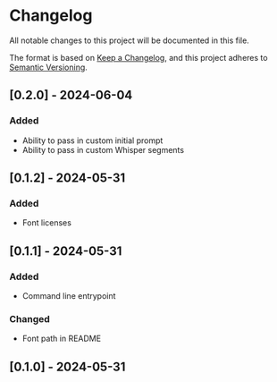 # Changelog

All notable changes to this project will be documented in this file.

The format is based on [Keep a Changelog](https://keepachangelog.com/en/1.1.0/),
and this project adheres to [Semantic Versioning](https://semver.org/spec/v2.0.0.html).

## [0.2.0] - 2024-06-04

### Added

- Ability to pass in custom initial prompt
- Ability to pass in custom Whisper segments

## [0.1.2] - 2024-05-31

### Added

- Font licenses

## [0.1.1] - 2024-05-31

### Added

- Command line entrypoint

### Changed

- Font path in README

## [0.1.0] - 2024-05-31
